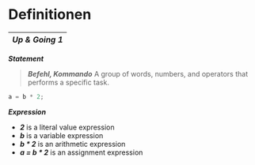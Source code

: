 # Definitionen

| _**Up & Going 1**_ |
|---|

_**Statement**_
> _**Befehl, Kommando**_ A group of words, numbers, and operators that performs a specific task.
```javascript
a = b * 2;
```

_**Expression**_
- _**2**_ is a literal value expression
- _**b**_ is a variable expression
- _**b * 2**_ is an arithmetic expression
- _**a = b * 2**_ is an assignment expression
